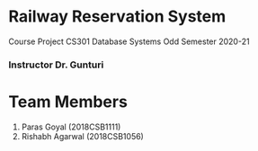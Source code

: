 # Railway Reservation System
Course Project CS301 Database Systems Odd Semester 2020-21
### Instructor Dr. Gunturi
# Team Members

1. Paras Goyal (2018CSB1111)
2. Rishabh Agarwal (2018CSB1056)
